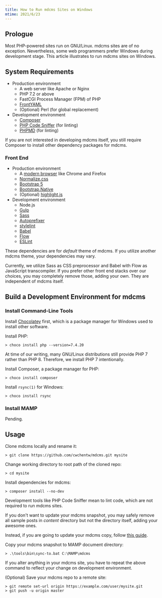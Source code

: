 ```yaml
---
title: How to Run mdcms Sites on Windows
mtime: 2021/6/23
---
```


## Prologue

Most PHP-powered sites run on GNU/Linux. mdcms sites are of no exception. Nevertheless, some web programmers prefer Windows during development stage. This article illustrates to run mdcms sites on Windows.

## System Requirements

* Production environment
  * A web server like Apache or Nginx
  * PHP 7.2 or above
  * FastCGI Process Manager (FPM) of PHP
  * [FrontYAML](https://github.com/mnapoli/FrontYAML)
  * (Optional) Perl (for global replacement)
* Development environment
  * [Composer](https://getcomposer.org/)
  * [PHP Code Sniffer](https://github.com/squizlabs/PHP_CodeSniffer) (for linting)
  * [PHPMD](https://phpmd.org/) (for linting)

If you are not interested in developing mdcms itself, you still require Composer to install other dependency packages for mdcms.

### Front End

* Production environment
  * A [modern browser](https://browsehappy.com/) like Chrome and Firefox
  * [Normalize.css](https://necolas.github.io/normalize.css/)
  * [Bootstrap 5](https://getbootstrap.com/)
  * [Bootstrap.Native](https://thednp.github.io/bootstrap.native/)
  * (Optional) [highlight.js](https://highlightjs.org/)
* Development environment
  * Node.js
  * [Gulp](https://gulpjs.com/)
  * [Sass](https://sass-lang.com/)
  * [Autoprefixer](https://github.com/postcss/autoprefixer)
  * [stylelint](https://stylelint.io/)
  * [Babel](https://babeljs.io/)
  * [Flow](https://flow.org/en/)
  * [ESLint](https://eslint.org/)

These dependencies are for *default* theme of mdcms. If you utilize another mdcms theme, your dependencies may vary.

Currently, we utilize Sass as CSS preprocessor and Babel with Flow as JavaScript transcompiler. If you prefer other front end stacks over our choices, you may completely remove those, adding your own. They are independent of mdcms itself.

## Build a Development Environment for mdcms

### Install Command-Line Tools

Install [Chocolatey](https://chocolatey.org) first, which is a package manager for Windows used to install other software.

Install PHP:

```shell
> choco install php --version=7.4.20
```

At time of our writing, many GNU/Linux distributions still provide PHP 7 rather than PHP 8. Therefore, we install PHP 7 intentionally.

Install Composer, a package manager for PHP:

```shell
> choco install composer
```

Install `rsync(1)` for Windows:

```shell
> choco install rsync
```

### Install MAMP

Pending.

## Usage

Clone mdcms locally and rename it:

```shell
> git clone https://github.com/cwchentw/mdcms.git mysite
```

Change working directory to root path of the cloned repo:

```shell
> cd mysite
```

Install dependencies for mdcms:

```shell
> composer install --no-dev
```

Development tools like PHP Code Sniffer mean to lint code, which are not required to run mdcms sites.

If you don't want to update your mdcms snapshot, you may safely remove all sample posts in *content* directory but not the directory itself, adding your awesome ones.

Instead, if you are going to update your mdcms copy, follow [this guide](/howto/how-to-upgrade-mdcms/).

Copy your mdcms snapshot to MAMP document directory:

```shell
> .\tools\bin\sync-to.bat C:\MAMP\mdcms
```

If you alter anything in your mdcms site, you have to repeat the above command to reflect your change on development environment.

(Optional) Save your mdcms repo to a remote site:

```shell
> git remote set-url origin https://example.com/user/mysite.git
> git push -u origin master
```
